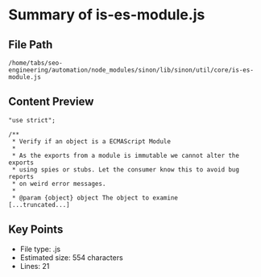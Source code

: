 # Summary of is-es-module.js
  
## File Path
`/home/tabs/seo-engineering/automation/node_modules/sinon/lib/sinon/util/core/is-es-module.js`

## Content Preview
```
"use strict";

/**
 * Verify if an object is a ECMAScript Module
 *
 * As the exports from a module is immutable we cannot alter the exports
 * using spies or stubs. Let the consumer know this to avoid bug reports
 * on weird error messages.
 *
 * @param {object} object The object to examine
[...truncated...]
```

## Key Points
- File type: .js
- Estimated size: 554 characters
- Lines: 21
